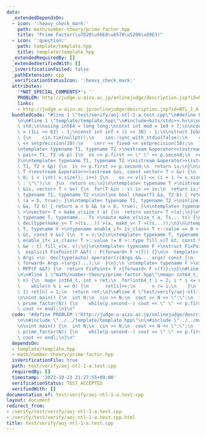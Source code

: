 ```yaml
---
data:
  _extendedDependsOn:
  - icon: ':heavy_check_mark:'
    path: math/number-theory/prime-factor.hpp
    title: "Prime Factor(\u7D20\u56E0\u6570\u5206\u89E3)"
  - icon: ':question:'
    path: template/template.hpp
    title: template/template.hpp
  _extendedRequiredBy: []
  _extendedVerifiedWith: []
  _isVerificationFailed: false
  _pathExtension: cpp
  _verificationStatusIcon: ':heavy_check_mark:'
  attributes:
    '*NOT_SPECIAL_COMMENTS*': ''
    PROBLEM: http://judge.u-aizu.ac.jp/onlinejudge/description.jsp?id=NTL_1_A
    links:
    - http://judge.u-aizu.ac.jp/onlinejudge/description.jsp?id=NTL_1_A
  bundledCode: "#line 1 \"test/verify/aoj-ntl-1-a.test.cpp\"\n#define PROBLEM \"http://judge.u-aizu.ac.jp/onlinejudge/description.jsp?id=NTL_1_A\"\
    \n\n#line 1 \"template/template.hpp\"\n#include<bits/stdc++.h>\n\nusing namespace\
    \ std;\n\nusing int64 = long long;\nconst int mod = 1e9 + 7;\n\nconst int64 infll\
    \ = (1LL << 62) - 1;\nconst int inf = (1 << 30) - 1;\n\nstruct IoSetup {\n  IoSetup()\
    \ {\n    cin.tie(nullptr);\n    ios::sync_with_stdio(false);\n    cout << fixed\
    \ << setprecision(10);\n    cerr << fixed << setprecision(10);\n  }\n} iosetup;\n\
    \ntemplate< typename T1, typename T2 >\nostream &operator<<(ostream &os, const\
    \ pair< T1, T2 >& p) {\n  os << p.first << \" \" << p.second;\n  return os;\n\
    }\n\ntemplate< typename T1, typename T2 >\nistream &operator>>(istream &is, pair<\
    \ T1, T2 > &p) {\n  is >> p.first >> p.second;\n  return is;\n}\n\ntemplate< typename\
    \ T >\nostream &operator<<(ostream &os, const vector< T > &v) {\n  for(int i =\
    \ 0; i < (int) v.size(); i++) {\n    os << v[i] << (i + 1 != v.size() ? \" \"\
    \ : \"\");\n  }\n  return os;\n}\n\ntemplate< typename T >\nistream &operator>>(istream\
    \ &is, vector< T > &v) {\n  for(T &in : v) is >> in;\n  return is;\n}\n\ntemplate<\
    \ typename T1, typename T2 >\ninline bool chmax(T1 &a, T2 b) { return a < b &&\
    \ (a = b, true); }\n\ntemplate< typename T1, typename T2 >\ninline bool chmin(T1\
    \ &a, T2 b) { return a > b && (a = b, true); }\n\ntemplate< typename T = int64\
    \ >\nvector< T > make_v(size_t a) {\n  return vector< T >(a);\n}\n\ntemplate<\
    \ typename T, typename... Ts >\nauto make_v(size_t a, Ts... ts) {\n  return vector<\
    \ decltype(make_v< T >(ts...)) >(a, make_v< T >(ts...));\n}\n\ntemplate< typename\
    \ T, typename V >\ntypename enable_if< is_class< T >::value == 0 >::type fill_v(T\
    \ &t, const V &v) {\n  t = v;\n}\n\ntemplate< typename T, typename V >\ntypename\
    \ enable_if< is_class< T >::value != 0 >::type fill_v(T &t, const V &v) {\n  for(auto\
    \ &e : t) fill_v(e, v);\n}\n\ntemplate< typename F >\nstruct FixPoint : F {\n\
    \  explicit FixPoint(F &&f) : F(forward< F >(f)) {}\n\n  template< typename...\
    \ Args >\n  decltype(auto) operator()(Args &&... args) const {\n    return F::operator()(*this,\
    \ forward< Args >(args)...);\n  }\n};\n \ntemplate< typename F >\ninline decltype(auto)\
    \ MFP(F &&f) {\n  return FixPoint< F >{forward< F >(f)};\n}\n#line 4 \"test/verify/aoj-ntl-1-a.test.cpp\"\
    \n\n#line 1 \"math/number-theory/prime-factor.hpp\"\nmap< int64_t, int > prime_factor(int64_t\
    \ n) {\n  map< int64_t, int > ret;\n  for(int64_t i = 2; i * i <= n; i++) {\n\
    \    while(n % i == 0) {\n      ret[i]++;\n      n /= i;\n    }\n  }\n  if(n !=\
    \ 1) ret[n] = 1;\n  return ret;\n}\n#line 6 \"test/verify/aoj-ntl-1-a.test.cpp\"\
    \n\nint main() {\n  int N;\n  cin >> N;\n  cout << N << \":\";\n  for(auto p :\
    \ prime_factor(N)) {\n    while(p.second--) cout << \" \" << p.first;\n  }\n \
    \ cout << endl;\n}\n"
  code: "#define PROBLEM \"http://judge.u-aizu.ac.jp/onlinejudge/description.jsp?id=NTL_1_A\"\
    \n\n#include \"../../template/template.hpp\"\n\n#include \"../../math/number-theory/prime-factor.hpp\"\
    \n\nint main() {\n  int N;\n  cin >> N;\n  cout << N << \":\";\n  for(auto p :\
    \ prime_factor(N)) {\n    while(p.second--) cout << \" \" << p.first;\n  }\n \
    \ cout << endl;\n}\n"
  dependsOn:
  - template/template.hpp
  - math/number-theory/prime-factor.hpp
  isVerificationFile: true
  path: test/verify/aoj-ntl-1-a.test.cpp
  requiredBy: []
  timestamp: '2022-10-23 21:27:55+09:00'
  verificationStatus: TEST_ACCEPTED
  verifiedWith: []
documentation_of: test/verify/aoj-ntl-1-a.test.cpp
layout: document
redirect_from:
- /verify/test/verify/aoj-ntl-1-a.test.cpp
- /verify/test/verify/aoj-ntl-1-a.test.cpp.html
title: test/verify/aoj-ntl-1-a.test.cpp
---
```

